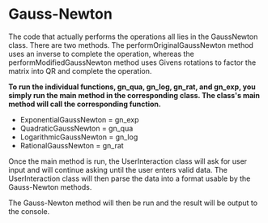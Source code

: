 # Gauss-Newton
The code that actually performs the operations all lies in the GaussNewton class.
There are two methods. The performOriginalGaussNewton method uses an inverse to
complete the operation, whereas the performModifiedGaussNewton method uses Givens
rotations to factor the matrix into QR and complete the operation.

**To run the individual functions, gn_qua, gn_log, gn_rat, and gn_exp, you simply
run the main method in the corresponding class. The class's main method will call
the corresponding function.**

* ExponentialGaussNewton = gn_exp
* QuadraticGaussNewton = gn_qua
* LogarithmicGaussNewton = gn_log
* RationalGaussNewton = gn_rat

Once the main method is run, the UserInteraction class will ask for user input
and will continue asking until the user enters valid data. The UserInteraction
class will then parse the data into a format usable by the Gauss-Newton methods.

The Gauss-Newton method will then be run and the result will be output to the console.